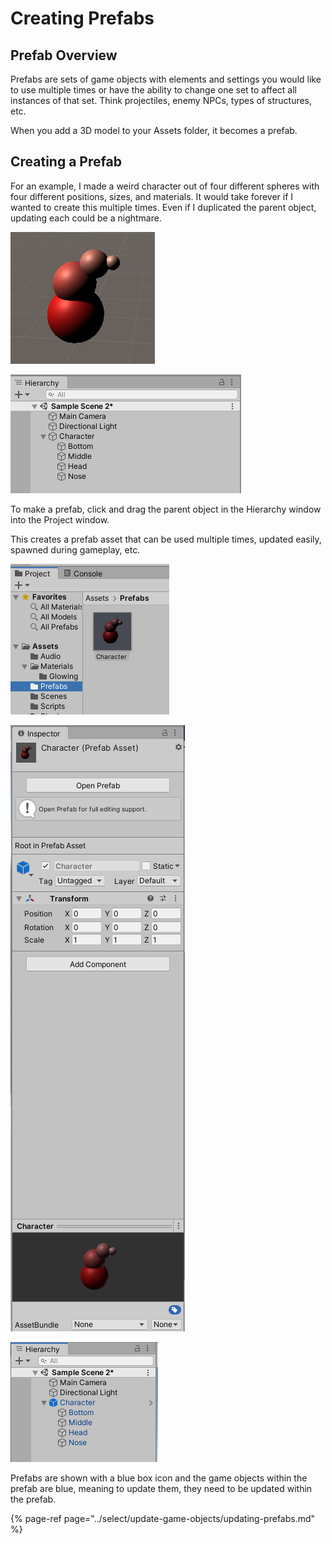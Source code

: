# Creating Prefabs

## Prefab Overview

Prefabs are sets of game objects with elements and settings you would like to use multiple times or have the ability to change one set to affect all instances of that set. Think projectiles, enemy NPCs, types of structures, etc.

When you add a 3D model to your Assets folder, it becomes a prefab.

## Creating a Prefab

For an example, I made a weird character out of four different spheres with four different positions, sizes, and materials. It would take forever if I wanted to create this multiple times. Even if I duplicated the parent object, updating each could be a nightmare.

![Set of object in the Scene View](../.gitbook/assets/image%20%28132%29.png)

![Hierarchy Tab view](../.gitbook/assets/image%20%28125%29.png)

To make a prefab, click and drag the parent object in the Hierarchy window into the Project window.

This creates a prefab asset that can be used multiple times, updated easily, spawned during gameplay, etc.

![Project Tab view](../.gitbook/assets/image%20%28146%29.png)

![Inspector Tab view](../.gitbook/assets/image%20%28149%29.png)

![Hierarchy Tab view](../.gitbook/assets/image%20%2828%29.png)

Prefabs are shown with a blue box icon and the game objects within the prefab are blue, meaning to update them, they need to be updated within the prefab.

{% page-ref page="../select/update-game-objects/updating-prefabs.md" %}



